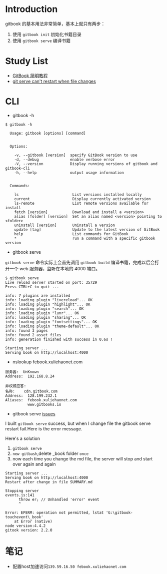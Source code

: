 # Introduction
gitbook 的基本用法非常简单，基本上就只有两步：

1. 使用 `gitbook init` 初始化书籍目录
2. 使用 `gitbook serve` 编译书籍

# Study List
* [GitBook 简明教程](http://www.chengweiyang.cn/gitbook/)
* [git serve can't restart when file changes](https://github.com/GitbookIO/gitbook/issues/1379)

# CLI
* gitbook -h
```
$ gitbook -h

  Usage: gitbook [options] [command]


  Options:

    -v, --gitbook [version]  specify GitBook version to use
    -d, --debug              enable verbose error
    -V, --version            Display running versions of gitbook and gitbook-cli
    -h, --help               output usage information


  Commands:

    ls                        List versions installed locally
    current                   Display currently activated version
    ls-remote                 List remote versions available for install
    fetch [version]           Download and install a <version>
    alias [folder] [version]  Set an alias named <version> pointing to <folder>
    uninstall [version]       Uninstall a version
    update [tag]              Update to the latest version of GitBook
    help                      List commands for GitBook
    *                         run a command with a specific gitbook version

```
* gitbook serve

`gitbook serve` 命令实际上会首先调用 `gitbook build` 编译书籍，完成以后会打开一个 web 服务器，监听在本地的 4000 端口。
```shell
$ gitbook serve
Live reload server started on port: 35729
Press CTRL+C to quit ...

info: 7 plugins are installed
info: loading plugin "livereload"... OK
info: loading plugin "highlight"... OK
info: loading plugin "search"... OK
info: loading plugin "lunr"... OK
info: loading plugin "sharing"... OK
info: loading plugin "fontsettings"... OK
info: loading plugin "theme-default"... OK
info: found 3 pages
info: found 2 asset files
info: generation finished with success in 0.6s !

Starting server ...
Serving book on http://localhost:4000
```


* nslookup febook.xuliehaonet.com

```shell
服务器:  UnKnown
Address:  192.168.8.24

非权威应答:
名称:    cdn.gitbook.com
Address:  128.199.232.1
Aliases:  febook.xuliehaonet.com
          www.gitbooks.io
```

* gitbook serve [issues](https://github.com/GitbookIO/gitbook/issues/1379#issuecomment-320579569)

I built `gitbook serve` success, but when I change file the gitbook serve restart fail.Here is the error message.

Here's a solution

1. `gitbook serve`
2. `new gitbash`,delete _book folder `once`
3. now each time you change the md file, the server will stop and start over again and again

```shell
Starting server ...
Serving book on http://localhost:4000
Restart after change in file SUMMARY.md

Stopping server
events.js:141
      throw er; // Unhandled 'error' event
      ^

Error: EPERM: operation not permitted, lstat 'G:\gitbook-touchevent\_book'
    at Error (native)
node version:4.4.2
gitook version: 2.2.0
```
# 笔记
* 配置host加速访问`139.59.16.50 febook.xuliehaonet.com`